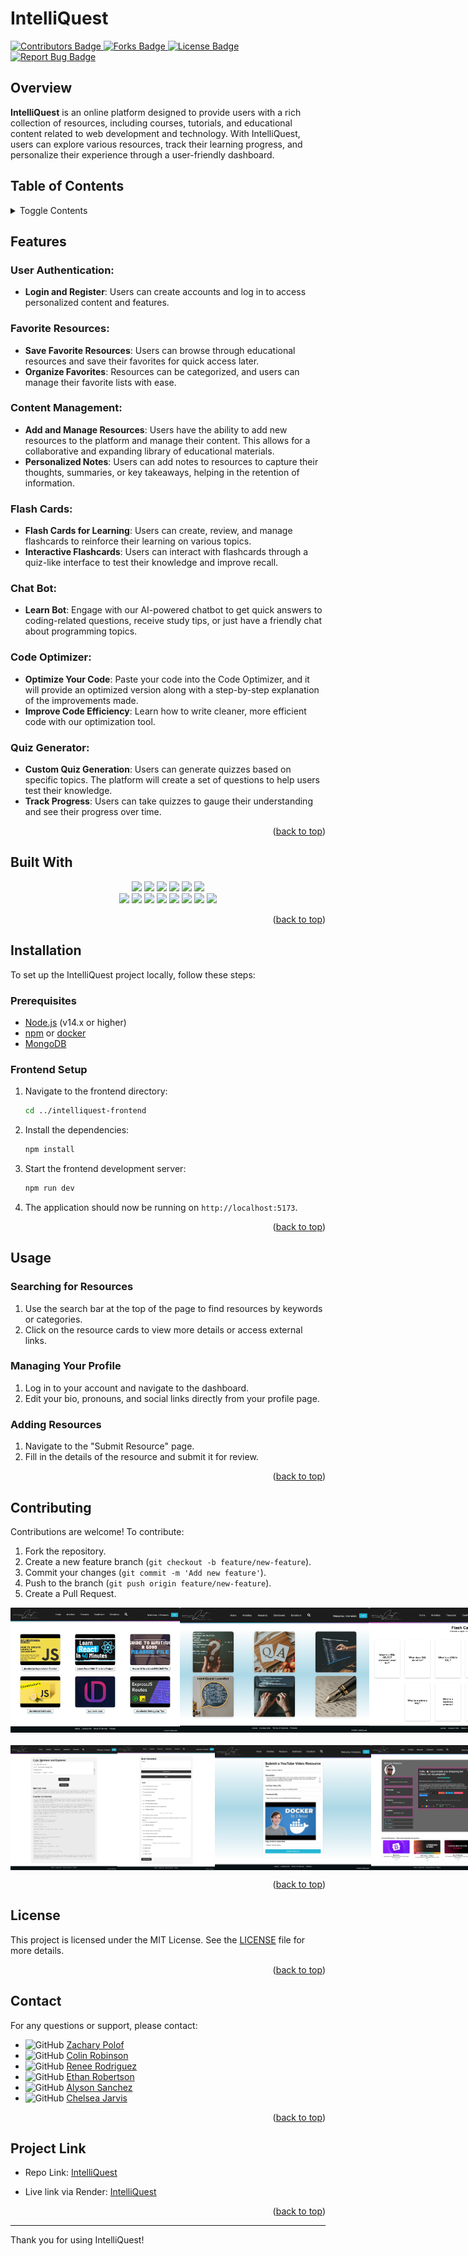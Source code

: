 # IntelliQuest
<a href="https://github.com/IVIonsters/IntelliQuest/graphs/contributors">
  <img src="https://img.shields.io/badge/Contributors-6-green" alt="Contributors Badge"/>
</a>
<a href="https://github.com/IVIonsters/IntelliQuest/forks">
  <img src="https://img.shields.io/badge/Forks-lightgreen" alt="Forks Badge"/>
</a>
<a href="https://github.com/IVIonsters/IntelliQuest/blob/main/LICENSE">
  <img src="https://img.shields.io/badge/License-MIT-blue" alt="License Badge"/>
</a>
<a href="https://github.com/IVIonsters/IntelliQuest/issues/new?labels=bug&template=bug-report---.md">
  <img src="https://img.shields.io/badge/Report_Bug-red" alt="Report Bug Badge"/>
</a>




## Overview

**IntelliQuest** is an online platform designed to provide users with a rich collection of resources, including courses, tutorials, and educational content related to web development and technology. With IntelliQuest, users can explore various resources, track their learning progress, and personalize their experience through a user-friendly dashboard.

## Table of Contents
<details>
  <summary>Toggle Contents</summary>
  <ol>
    <li><a href="#overview">Overview</a></li>
    <li><a href="#features">Features</a></li>
    <li><a href="#built-with">Built With</a></li>
    <li><a href="#installation">Installation</a></li>
    <li><a href="#usage">Usage</a></li>
    <li><a href="#contributing">Contributing</a></li>
    <li><a href="#license">License</a></li>
    <li><a href="#contact">Contact</a></li>
    <li><a href="#project-link">Project Link</a></li>
  </ol>
</details>

## Features

### User Authentication:
- **Login and Register**: Users can create accounts and log in to access personalized content and features.

### Favorite Resources:
- **Save Favorite Resources**: Users can browse through educational resources and save their favorites for quick access later.
- **Organize Favorites**: Resources can be categorized, and users can manage their favorite lists with ease.

### Content Management:
- **Add and Manage Resources**: Users have the ability to add new resources to the platform and manage their content. This allows for a collaborative and expanding library of educational materials.
- **Personalized Notes**: Users can add notes to resources to capture their thoughts, summaries, or key takeaways, helping in the retention of information.

### Flash Cards:
- **Flash Cards for Learning**: Users can create, review, and manage flashcards to reinforce their learning on various topics.
- **Interactive Flashcards**: Users can interact with flashcards through a quiz-like interface to test their knowledge and improve recall.

### Chat Bot:
- **Learn Bot**: Engage with our AI-powered chatbot to get quick answers to coding-related questions, receive study tips, or just have a friendly chat about programming topics.

### Code Optimizer:
- **Optimize Your Code**: Paste your code into the Code Optimizer, and it will provide an optimized version along with a step-by-step explanation of the improvements made.
- **Improve Code Efficiency**: Learn how to write cleaner, more efficient code with our optimization tool.

### Quiz Generator:
- **Custom Quiz Generation**: Users can generate quizzes based on specific topics. The platform will create a set of questions to help users test their knowledge.
- **Track Progress**: Users can take quizzes to gauge their understanding and see their progress over time.

<p align="right">(<a href="#intelliquest">back to top</a>)</p>

## Built With

<div align="center">

  <img src="https://img.shields.io/badge/Vite-646CFF?style=for-the-badge&logo=vite&logoColor=white"/>
  <img src="https://img.shields.io/badge/JWT-000000?style=for-the-badge&logo=jsonwebtokens&logoColor=white"/>
  <img src="https://img.shields.io/badge/CSS%20Modules-000000?style=for-the-badge&logo=css3&logoColor=white"/>
  <img src="https://img.shields.io/badge/Axios-5A29E4?style=for-the-badge&logo=axios&logoColor=white"/>
  <img src="https://img.shields.io/badge/React%20Router-CA4245?style=for-the-badge&logo=react-router&logoColor=white"/>
  <img src="https://img.shields.io/badge/Redux-764ABC?style=for-the-badge&logo=redux&logoColor=white"/>

</div>

<div align="center">

  <img src="https://img.shields.io/badge/React-20232A?style=for-the-badge&logo=react&logoColor=61DAFB"/>
  <img src="https://img.shields.io/badge/JavaScript-F7DF1E?style=for-the-badge&logo=javascript&logoColor=black"/>
  <img src="https://img.shields.io/badge/Node.js-43853D?style=for-the-badge&logo=node.js&logoColor=white"/>
  <img src="https://img.shields.io/badge/Express.js-000000?style=for-the-badge&logo=express&logoColor=white"/>
  <img src="https://img.shields.io/badge/MongoDB-4EA94B?style=for-the-badge&logo=mongodb&logoColor=white"/>
  <img src="https://img.shields.io/badge/Mongoose-880000?style=for-the-badge&logo=mongoose&logoColor=white"/>
  <img src="https://img.shields.io/badge/Render-46E3B7?style=for-the-badge&logo=render&logoColor=white"/>
  <img src="https://img.shields.io/badge/Docker-2496ED?style=for-the-badge&logo=docker&logoColor=white"/>

</div>

<p align="right">(<a href="#intelliquest">back to top</a>)</p>

## Installation

To set up the IntelliQuest project locally, follow these steps:

### Prerequisites

- [Node.js](https://nodejs.org/) (v14.x or higher)
- [npm](https://www.npmjs.com/) or [docker](https://www.docker.com/)
- [MongoDB](https://www.mongodb.com/)

### Frontend Setup

1. Navigate to the frontend directory:

    ```bash
    cd ../intelliquest-frontend
    ```

2. Install the dependencies:

    ```bash
    npm install
    ```

3. Start the frontend development server:

    ```bash
    npm run dev
    ```

4. The application should now be running on `http://localhost:5173`.

<p align="right">(<a href="#intelliquest">back to top</a>)</p>

## Usage

### Searching for Resources

1. Use the search bar at the top of the page to find resources by keywords or categories.
2. Click on the resource cards to view more details or access external links.

### Managing Your Profile

1. Log in to your account and navigate to the dashboard.
2. Edit your bio, pronouns, and social links directly from your profile page.

### Adding Resources

1. Navigate to the "Submit Resource" page.
2. Fill in the details of the resource and submit it for review.

<p align="right">(<a href="#intelliquest">back to top</a>)</p>

## Contributing

Contributions are welcome! To contribute:

1. Fork the repository.
2. Create a new feature branch (`git checkout -b feature/new-feature`).
3. Commit your changes (`git commit -m 'Add new feature'`).
4. Push to the branch (`git push origin feature/new-feature`).
5. Create a Pull Request.

<div style="display: flex; justify-content: space-around; margin-bottom: 20px;">
  <img src="./intelliquest-frontend/src/assets/readme/screencapture-intelliquest-onrender-2024-08-12-23_36_17.png" height="200px"  />
  <img src="./intelliquest-frontend/src/assets/readme/screencapture-intelliquest-onrender-activities-2024-08-12-23_36_27.png" height="200px" />
  <img src="./intelliquest-frontend/src/assets/readme/screencapture-intelliquest-onrender-flashcards-2024-08-12-23_39_49.png" height="200px" />
  <img src="./intelliquest-frontend/src/assets/readme/screencapture-intelliquest-onrender-learnbot-2024-08-12-23_40_44.png" height="200px" />
</div>

<div style="display: flex; justify-content: space-around;">
  <img src="./intelliquest-frontend/src/assets/readme/screencapture-intelliquest-onrender-optimize-2024-08-12-23_40_22.png" height="200px" />
  <img src="./intelliquest-frontend/src/assets/readme/screencapture-intelliquest-onrender-quiz-2024-08-12-23_39_31.png" height="200px" />
  <img src="./intelliquest-frontend/src/assets/readme/screencapture-intelliquest-onrender-submit-resource-2024-08-12-23_37_48.png" height="200px" />
  <img src="./intelliquest-frontend/src/assets/readme/screencapture-intelliquest-onrender-userdashboard-2024-08-12-23_38_06.png" height="200px" />
</div>


<p align="right">(<a href="#intelliquest">back to top</a>)</p>

## License

This project is licensed under the MIT License. See the [LICENSE](LICENSE) file for more details.

<p align="right">(<a href="#intelliquest">back to top</a>)</p>

## Contact

For any questions or support, please contact:
- ![GitHub](https://img.shields.io/badge/GitHub-181717?style=social&logo=github) [Zachary Polof](https://github.com/IVIonsters)
- ![GitHub](https://img.shields.io/badge/GitHub-181717?style=social&logo=github) [Colin Robinson](https://github.com/Splash1972)
- ![GitHub](https://img.shields.io/badge/GitHub-181717?style=social&logo=github) [Renee Rodriguez](https://github.com/ReneeRod333)
- ![GitHub](https://img.shields.io/badge/GitHub-181717?style=social&logo=github) [Ethan Robertson](https://github.com/Ethan-Robertson)
- ![GitHub](https://img.shields.io/badge/GitHub-181717?style=social&logo=github) [Alyson Sanchez](https://github.com/frogiington)
- ![GitHub](https://img.shields.io/badge/GitHub-181717?style=social&logo=github) [Chelsea Jarvis](https://github.com/Jarvisismy-copilot)

<p align="right">(<a href="#intelliquest">back to top</a>)</p>

## Project Link

* Repo Link: [IntelliQuest](https://github.com/IVIonsters/IntelliQuest)

* Live link via Render: [IntelliQuest](https://intelliquest.onrender.com/)

<p align="right">(<a href="#intelliquest">back to top</a>)</p>

---

Thank you for using IntelliQuest!
